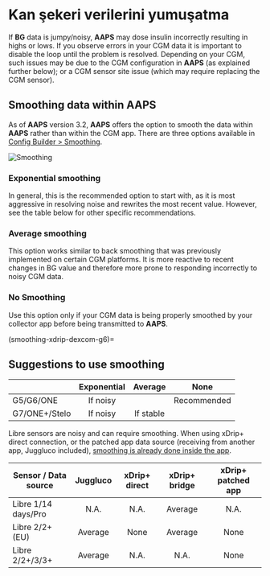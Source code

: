 # Kan şekeri verilerini yumuşatma

If **BG** data is jumpy/noisy, **AAPS** may dose insulin incorrectly resulting in highs or lows. If you observe errors in your CGM data it is important to disable the loop until the problem is resolved. Depending on your CGM, such issues may be due to the CGM configuration in **AAPS** (as explained further below); or a CGM sensor site issue (which may require replacing the CGM sensor).

## Smoothing data within AAPS

As of **AAPS** version 3.2, **AAPS** offers the option to smooth the data within **AAPS** rather than within the CGM app. There are three options available in [Config Builder > Smoothing](../SettingUpAaps/ConfigBuilder.md).

![Smoothing](../images/ConfBuild_Smoothing.png)

### Exponential smoothing

In general, this is the recommended option to start with, as it is most aggressive in resolving noise and rewrites the most recent value. However, see the table below for other specific recommendations.

### Average smoothing

This option works similar to back smoothing that was previously implemented on certain CGM platforms. It is more reactive to recent changes in BG value and therefore more prone to responding incorrectly to noisy CGM data.

### No Smoothing

Use this option only if your CGM data is being properly smoothed by your collector app before being transmitted to **AAPS**.

(smoothing-xdrip-dexcom-g6)=

## Suggestions to use smoothing

|               | Exponential |  Average  |    None     |
| ------------- |:-----------:|:---------:|:-----------:|
| G5/G6/ONE     |  If noisy   |           | Recommended |
| G7/ONE+/Stelo |  If noisy   | If stable |             |

Libre sensors are noisy and can require smoothing. When using xDrip+ direct connection, or the patched app data source (receiving from another app, Juggluco included), [smoothing is already done inside the app](#libre2-value-smoothing-raw-values).

| Sensor / Data source | Juggluco | xDrip+ direct | xDrip+ bridge | xDrip+ patched app |
| -------------------- |:--------:|:-------------:|:-------------:|:------------------:|
| Libre 1/14 days/Pro  |   N.A.   |     N.A.      |    Average    |        N.A.        |
| Libre 2/2+ (EU)      | Average  |     None      |    Average    |        None        |
| Libre 2/2+/3/3+      | Average  |     N.A.      |     N.A.      |        None        |

